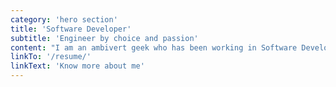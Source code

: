 ```yaml
---
category: 'hero section'
title: 'Software Developer'
subtitle: 'Engineer by choice and passion'
content: "I am an ambivert geek who has been working in Software Development for the past two years. I am a big fan of JavaScript, TypeScript, and Python programming language. I prefer ReactJS/NextJS for building frontend, Redux for managing state, and Express/flask for developing web API. I love to share my development experiences via articles, and you can find them published under the FreeCodeCamp News domain. I am a big fan of Marvel comics."
linkTo: '/resume/'
linkText: 'Know more about me'
---
```


